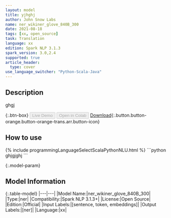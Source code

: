 ```yaml
---
layout: model
title: yjhghj
author: John Snow Labs
name: ner_wikiner_glove_840B_300
date: 2021-08-18
tags: [xx, open_source]
task: Translation
language: xx
edition: Spark NLP 3.1.3
spark_version: 3.0,2.4
supported: true
article_header:
  type: cover
use_language_switcher: "Python-Scala-Java"
---
```


## Description

ghgj

{:.btn-box}
<button class="button button-orange" disabled>Live Demo</button>
<button class="button button-orange" disabled>Open in Colab</button>
[Download](https://s3.amazonaws.com/undefined/public/models/ner_wikiner_glove_840B_300_xx_3.1.3_2.4_1629258800597.zip){:.button.button-orange.button-orange-trans.arr.button-icon}

## How to use



<div class="tabs-box" markdown="1">
{% include programmingLanguageSelectScalaPythonNLU.html %}
```python
ghjgjghj
```

</div>

{:.model-param}
## Model Information

{:.table-model}
|---|---|
|Model Name:|ner_wikiner_glove_840B_300|
|Type:|ner|
|Compatibility:|Spark NLP 3.1.3+|
|License:|Open Source|
|Edition:|Official|
|Input Labels:|[sentence, token, embeddings]|
|Output Labels:|[ner]|
|Language:|xx|
